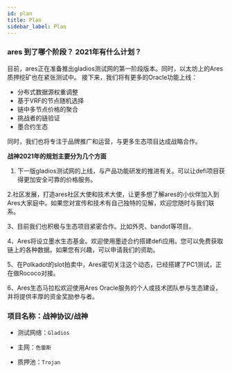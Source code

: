 ```yaml
---
id: plan
title: Plan
sidebar_label: Plan
---
```

### ares 到了哪个阶段？ 2021年有什么计划？

目前，ares正在准备推出gladios测试网的第一阶段版本。同时，以太坊上的Ares质押挖矿也在紧张测试中。
接下来，我们将有更多的Oracle功能上线：

* 分布式数据源权重调整
* 基于VRF的节点随机选择
* 链中多节点价格的聚合
* 挑战者的链验证
* 墨合约生态

同时，我们也将专注于品牌推广和运营，与更多生态项目达成战略合作。


**战神2021年的规划主要分为几个方面**

1. 下一版gladios测试网的上线，与产品功能研发的推进有关。可以让defi项目获得更加安全可靠的价格服务。

2.社区发展，打造ares社区大使和技术大使，让更多想了解ares的小伙伴加入到Ares大家庭中。如果您对宣传和技术有自己独特的见解，欢迎您随时与我们联系。

3、目前我们也积极与生态项目紧密合作。比如外壳、bandot等项目。

4、Ares将设立墨水生态基金。欢迎使用墨迹合约搭建defi应用。您可以免费获取链上的各种数据。如果您有兴趣，可以申请我们的资助。

5、在Polkadot的slot拍卖中，Ares密切关注这个动态，已经搭建了PC1测试，正在做Rococo对接。

6、Ares生态马拉松欢迎使用Ares Oracle服务的个人或技术团队参与生态建设，并将提供丰厚的资金奖励参与者。

### **项目名称：战神协议/战神**

* 测试网络：`Gladios`

* 主网：`色雷斯`

* 质押池：`Trojan`
